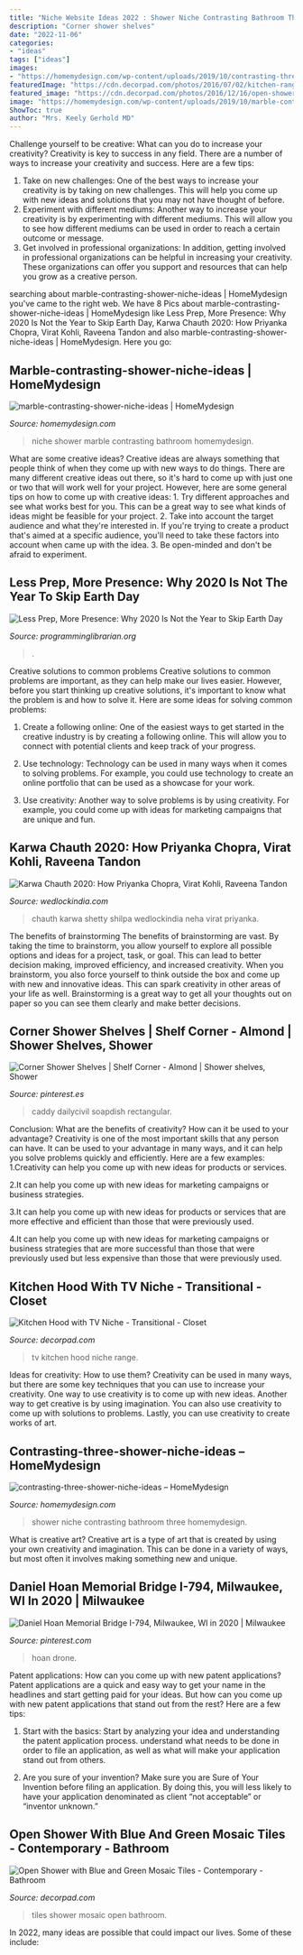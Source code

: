 ```yaml
---
title: "Niche Website Ideas 2022 : Shower Niche Contrasting Bathroom Three Homemydesign"
description: "Corner shower shelves"
date: "2022-11-06"
categories:
- "ideas"
tags: ["ideas"]
images:
- "https://homemydesign.com/wp-content/uploads/2019/10/contrasting-three-shower-niche-ideas.jpg"
featuredImage: "https://cdn.decorpad.com/photos/2016/07/02/kitchen-range-hood-tv-niche.jpg"
featured_image: "https://cdn.decorpad.com/photos/2016/12/16/open-shower-green-and-blue-tiles.jpg"
image: "https://homemydesign.com/wp-content/uploads/2019/10/marble-contrasting-shower-niche-ideas.jpg"
ShowToc: true
author: "Mrs. Keely Gerhold MD"
---
```



Challenge yourself to be creative: What can you do to increase your creativity?
Creativity is key to success in any field. There are a number of ways to increase your creativity and success. Here are a few tips: 
1. Take on new challenges: One of the best ways to increase your creativity is by taking on new challenges. This will help you come up with new ideas and solutions that you may not have thought of before. 
2. Experiment with different mediums: Another way to increase your creativity is by experimenting with different mediums. This will allow you to see how different mediums can be used in order to reach a certain outcome or message. 
3. Get involved in professional organizations: In addition, getting involved in professional organizations can be helpful in increasing your creativity. These organizations can offer you support and resources that can help you grow as a creative person.

	

		
searching about marble-contrasting-shower-niche-ideas | HomeMydesign you've came to the right web. We have 8 Pics about marble-contrasting-shower-niche-ideas | HomeMydesign like Less Prep, More Presence: Why 2020 Is Not the Year to Skip Earth Day, Karwa Chauth 2020: How Priyanka Chopra, Virat Kohli, Raveena Tandon and also marble-contrasting-shower-niche-ideas | HomeMydesign. Here you go:
		
    
## Marble-contrasting-shower-niche-ideas | HomeMydesign

<img loading=lazy src="https://homemydesign.com/wp-content/uploads/2019/10/marble-contrasting-shower-niche-ideas.jpg" onerror="this.onerror=null;this.src='https://tse4.mm.bing.net/th?id=OIP.d_jiH9Pm_OB62SVnxkVicwHaLN&amp;pid=15.1';" alt="marble-contrasting-shower-niche-ideas | HomeMydesign">

_Source: homemydesign.com_

>niche shower marble contrasting bathroom homemydesign. 

	

What are some creative ideas?
Creative ideas are always something that people think of when they come up with new ways to do things. There are many different creative ideas out there, so it's hard to come up with just one or two that will work well for your project. However, here are some general tips on how to come up with creative ideas: 1. Try different approaches and see what works best for you. This can be a great way to see what kinds of ideas might be feasible for your project. 2. Take into account the target audience and what they're interested in. If you're trying to create a product that's aimed at a specific audience, you'll need to take these factors into account when came up with the idea. 3. Be open-minded and don't be afraid to experiment.

    
## Less Prep, More Presence: Why 2020 Is Not The Year To Skip Earth Day

<img loading=lazy src="https://programminglibrarian.org/sites/default/files/field/image/earth_day_tn.jpg" onerror="this.onerror=null;this.src='https://tse3.mm.bing.net/th?id=OIP.qUZ1dMb23DW-NhLYWofT5gHaEN&amp;pid=15.1';" alt="Less Prep, More Presence: Why 2020 Is Not the Year to Skip Earth Day">

_Source: programminglibrarian.org_

>. 

	

Creative solutions to common problems
Creative solutions to common problems are important, as they can help make our lives easier. However, before you start thinking up creative solutions, it's important to know what the problem is and how to solve it. Here are some ideas for solving common problems:
1. Create a following online: One of the easiest ways to get started in the creative industry is by creating a following online. This will allow you to connect with potential clients and keep track of your progress.

2. Use technology: Technology can be used in many ways when it comes to solving problems. For example, you could use technology to create an online portfolio that can be used as a showcase for your work.

3. Use creativity: Another way to solve problems is by using creativity. For example, you could come up with ideas for marketing campaigns that are unique and fun.

    
## Karwa Chauth 2020: How Priyanka Chopra, Virat Kohli, Raveena Tandon

<img loading=lazy src="https://www.wedlockindia.com/wp-content/uploads/2020/11/IMG_5064.jpg" onerror="this.onerror=null;this.src='https://tse2.mm.bing.net/th?id=OIP.1aabzN4MNuZJvhHO1vWXaQHaIW&amp;pid=15.1';" alt="Karwa Chauth 2020: How Priyanka Chopra, Virat Kohli, Raveena Tandon">

_Source: wedlockindia.com_

>chauth karwa shetty shilpa wedlockindia neha virat priyanka. 

	

The benefits of brainstorming
The benefits of brainstorming are vast. By taking the time to brainstorm, you allow yourself to explore all possible options and ideas for a project, task, or goal. This can lead to better decision making, improved efficiency, and increased creativity.
When you brainstorm, you also force yourself to think outside the box and come up with new and innovative ideas. This can spark creativity in other areas of your life as well. Brainstorming is a great way to get all your thoughts out on paper so you can see them clearly and make better decisions.

    
## Corner Shower Shelves | Shelf Corner - Almond | Shower Shelves, Shower

<img loading=lazy src="https://i.pinimg.com/736x/18/2e/2a/182e2a002bf2b69d4acea469c56de2a7--shower-corner-shelf-shower-shelves.jpg" onerror="this.onerror=null;this.src='https://tse4.mm.bing.net/th?id=OIP.pOR1GjzScNdF_u-Z6sLQdgHaLH&amp;pid=15.1';" alt="Corner Shower Shelves | Shelf Corner - Almond | Shower shelves, Shower">

_Source: pinterest.es_

>caddy dailycivil soapdish rectangular. 

	

Conclusion: What are the benefits of creativity? How can it be used to your advantage?
Creativity is one of the most important skills that any person can have. It can be used to your advantage in many ways, and it can help you solve problems quickly and efficiently. Here are a few examples: 
1.Creativity can help you come up with new ideas for products or services.

2.It can help you come up with new ideas for marketing campaigns or business strategies.

3.It can help you come up with new ideas for products or services that are more effective and efficient than those that were previously used.

4.It can help you come up with new ideas for marketing campaigns or business strategies that are more successful than those that were previously used but less expensive than those that were previously used.

    
## Kitchen Hood With TV Niche - Transitional - Closet

<img loading=lazy src="https://cdn.decorpad.com/photos/2016/07/02/kitchen-range-hood-tv-niche.jpg" onerror="this.onerror=null;this.src='https://tse1.mm.bing.net/th?id=OIP.cmhafWj4V87F9hVQKfbELQHaLX&amp;pid=15.1';" alt="Kitchen Hood with TV Niche - Transitional - Closet">

_Source: decorpad.com_

>tv kitchen hood niche range. 

	

Ideas for creativity: How to use them?
Creativity can be used in many ways, but there are some key techniques that you can use to increase your creativity. One way to use creativity is to come up with new ideas. Another way to get creative is by using imagination. You can also use creativity to come up with solutions to problems. Lastly, you can use creativity to create works of art.

    
## Contrasting-three-shower-niche-ideas – HomeMydesign

<img loading=lazy src="https://homemydesign.com/wp-content/uploads/2019/10/contrasting-three-shower-niche-ideas.jpg" onerror="this.onerror=null;this.src='https://tse3.mm.bing.net/th?id=OIP.W-MH8dKT3irRGZGWKM1V5gHaLH&amp;pid=15.1';" alt="contrasting-three-shower-niche-ideas – HomeMydesign">

_Source: homemydesign.com_

>shower niche contrasting bathroom three homemydesign. 

	

What is creative art?
Creative art is a type of art that is created by using your own creativity and imagination. This can be done in a variety of ways, but most often it involves making something new and unique.

    
## Daniel Hoan Memorial Bridge I-794, Milwaukee, WI In 2020 | Milwaukee

<img loading=lazy src="https://i.pinimg.com/736x/07/ab/da/07abdaf4e4b40d4bacc1b96431d1092f.jpg" onerror="this.onerror=null;this.src='https://tse2.mm.bing.net/th?id=OIP.Ee2JrqXjwcJdDs5JD52duwHaE8&amp;pid=15.1';" alt="Daniel Hoan Memorial Bridge I-794, Milwaukee, WI in 2020 | Milwaukee">

_Source: pinterest.com_

>hoan drone. 

	

Patent applications: How can you come up with new patent applications?
Patent applications are a quick and easy way to get your name in the headlines and start getting paid for your ideas. But how can you come up with new patent applications that stand out from the rest? Here are a few tips: 
1. Start with the basics: Start by analyzing your idea and understanding the patent application process. understand what needs to be done in order to file an application, as well as what will make your application stand out from others. 

2. Are you sure of your invention? Make sure you are Sure of Your Invention before filing an application. By doing this, you will less likely to have your application denominated as client “not acceptable” or “inventor unknown.” 


    
## Open Shower With Blue And Green Mosaic Tiles - Contemporary - Bathroom

<img loading=lazy src="https://cdn.decorpad.com/photos/2016/12/16/open-shower-green-and-blue-tiles.jpg" onerror="this.onerror=null;this.src='https://tse2.mm.bing.net/th?id=OIP.l26M9jnPrKMvPS2SGMz8CgHaKK&amp;pid=15.1';" alt="Open Shower with Blue and Green Mosaic Tiles - Contemporary - Bathroom">

_Source: decorpad.com_

>tiles shower mosaic open bathroom. 

	

In 2022, many ideas are possible that could impact our lives. Some of these include: 


